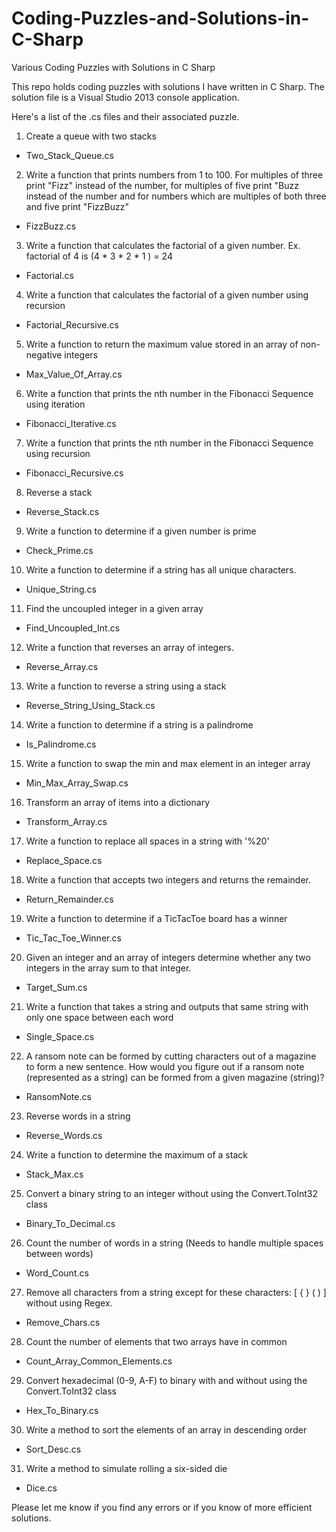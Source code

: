 # Coding-Puzzles-and-Solutions-in-C-Sharp
Various Coding Puzzles with Solutions in C Sharp

This repo holds coding puzzles with solutions I have written in C Sharp.  The solution file is a Visual Studio 2013 console application.

Here's a list of the .cs files and their associated puzzle.

1. Create a queue with two stacks
 - Two_Stack_Queue.cs

2. Write a function that prints numbers from 1 to 100.  For multiples of three print "Fizz" instead of the number, for multiples of five print "Buzz instead of the number and for numbers which are multiples of both three and five print "FizzBuzz"
 - FizzBuzz.cs

3. Write a function that calculates the factorial of a given number.  Ex. factorial of 4 is (4 * 3 * 2 * 1 ) = 24
 - Factorial.cs

4. Write a function that calculates the factorial of a given number using recursion
 - Factorial_Recursive.cs

5. Write a function to return the maximum value stored in an array of non-negative integers
 - Max_Value_Of_Array.cs

6. Write a function that prints the nth number in the Fibonacci Sequence using iteration
 - Fibonacci_Iterative.cs

7. Write a function that prints the nth number in the Fibonacci Sequence using recursion
 - Fibonacci_Recursive.cs

8. Reverse a stack
 - Reverse_Stack.cs

9. Write a function to determine if a given number is prime 
 - Check_Prime.cs

10. Write a function to determine if a string has all unique characters.
 - Unique_String.cs

11. Find the uncoupled integer in a given array
 - Find_Uncoupled_Int.cs

12. Write a function that reverses an array of integers.
 - Reverse_Array.cs

13. Write a function to reverse a string using a stack
 - Reverse_String_Using_Stack.cs

14. Write a function to determine if a string is a palindrome
 - Is_Palindrome.cs

15. Write a function to swap the min and max element in an integer array
 - Min_Max_Array_Swap.cs

16. Transform an array of items into a dictionary
 - Transform_Array.cs

17. Write a function to replace all spaces in a string with '%20'
 - Replace_Space.cs

18. Write a function that accepts two integers and returns the remainder.
 - Return_Remainder.cs

19. Write a function to determine if a TicTacToe board has a winner
 - Tic_Tac_Toe_Winner.cs

20. Given an integer and an array of integers determine whether any two integers in the array sum to that integer.
 - Target_Sum.cs

21. Write a function that takes a string and outputs that same string with only one space between each word
 - Single_Space.cs

22. A ransom note can be formed by cutting characters out of a magazine to form a new sentence.  How would you figure out if a ransom note (represented as a string) can be formed from a given magazine (string)?
 - RansomNote.cs

23. Reverse words in a string
 - Reverse_Words.cs

24. Write a function to determine the maximum of a stack
 - Stack_Max.cs

25. Convert a binary string to an integer without using the Convert.ToInt32 class
 - Binary_To_Decimal.cs

26. Count the number of words in a string (Needs to handle multiple spaces between words)
 - Word_Count.cs

27. Remove all characters from a string except for these characters: [ { } ( ) ] without using Regex.
 - Remove_Chars.cs

28. Count the number of elements that two arrays have in common
 - Count_Array_Common_Elements.cs

29. Convert hexadecimal (0-9, A-F) to binary with and without using the Convert.ToInt32 class
 - Hex_To_Binary.cs

30. Write a method to sort the elements of an array in descending order
 - Sort_Desc.cs

31. Write a method to simulate rolling a six-sided die
 - Dice.cs

Please let me know if you find any errors or if you know of more efficient solutions.
